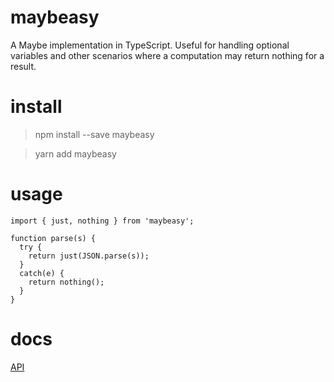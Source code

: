 # maybeasy

A Maybe implementation in TypeScript. Useful for handling optional variables
and other scenarios where a computation may return nothing for a result.

# install

> npm install --save maybeasy

> yarn add maybeasy

# usage

    import { just, nothing } from 'maybeasy';

    function parse(s) {
      try {
        return just(JSON.parse(s));
      }
      catch(e) {
        return nothing();
      }
    }

# docs

[API](https://kofno.github.io/maybeasy)
